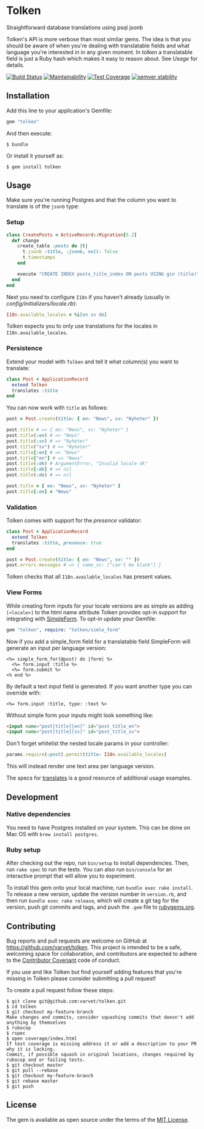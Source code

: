 # Tolken
Straightforward database translations using psql jsonb

Tolken's API is more verbose than most similar gems. The idea is that you should be aware of when you're dealing with translatable fields and what language you're interested in in any given moment. In tolken a translatable field is just a Ruby hash which makes it easy to reason about. See *Usage* for details.

[![Build Status](https://travis-ci.org/varvet/tolken.svg?branch=master)](https://travis-ci.org/varvet/tolken)
[![Maintainability](https://api.codeclimate.com/v1/badges/72c772179a8baa586f7f/maintainability)](https://codeclimate.com/github/varvet/tolken/maintainability)
[![Test Coverage](https://api.codeclimate.com/v1/badges/72c772179a8baa586f7f/test_coverage)](https://codeclimate.com/github/varvet/tolken/test_coverage)
[![semver stability](https://api.dependabot.com/badges/compatibility_score?dependency-name=tolken&package-manager=bundler&version-scheme=semver)](https://dependabot.com/compatibility-score.html?dependency-name=tolken&package-manager=bundler&version-scheme=semver)

## Installation
Add this line to your application's Gemfile:

```ruby
gem "tolken"
```

And then execute:

    $ bundle

Or install it yourself as:

    $ gem install tolken

## Usage
Make sure you're running Postgres and that the column you want to translate is of the `jsonb` type:

### Setup
```rb
class CreatePosts < ActiveRecord::Migration[5.2]
  def change
    create_table :posts do |t|
      t.jsonb :title, :jsonb, null: false
      t.timestamps
    end

    execute "CREATE INDEX posts_title_index ON posts USING gin (title)"
  end
end
```

Next you need to configure `I18n` if you haven't already (usually in *config/initializers/locale.rb*):

```rb
I18n.available_locales = %i[en sv de]
```

Tolken expects you to only use translations for the locales in `I18n.available_locales`.

### Persistence
Extend your model with `Tolken` and tell it what column(s) you want to translate:

```rb
class Post < ApplicationRecord
  extend Tolken
  translates :title
end
```

You can now work with `title` as follows:

```rb
post = Post.create(title: { en: "News", sv: "Nyheter" })

post.title # => { en: "News", sv: "Nyheter" }
post.title(:en) # => "News"
post.title(:sv) # => "Nyheter"
post.title("sv") # => "Nyheter"
post.title[:en] # => "News"
post.title["en"] # => "News"
post.title(:dk) # ArgumentError, "Invalid locale dk"
post.title[:dk] # => nil
post.title(:de) # => nil

post.title = { en: "News", sv: "Nyheter" }
post.title[:en] = "News"
```

### Validation
Tolken comes with support for the *presence* validator:

```rb
class Post < ApplicationRecord
  extend Tolken
  translates :title, presence: true
end

post = Post.create(title: { en: "News", sv: "" })
post.errors.messages # => { name_sv: ["can't be blank"] }
```

Tolken checks that all `I18n.available_locales` has present values.

### View Forms
While creating form inputs for your locale versions are as simple as adding `[<locale>]` to the html name attribute Tolken provides opt-in support for integrating with [SimpleForm](https://github.com/plataformatec/simple_form). To opt-in update your Gemfile:

```ruby
gem "tolken", require: "tolken/simle_form"
```

Now if you add a simple_form field for a translatable field SimpleForm will generate an input per language version:

```erb
<%= simple_form_for(@post) do |form| %>
  <%= form.input :title %>
  <%= form.submit %>
<% end %>
```

By default a text input field is generated. If you want another type you can override with:

```erb
<%= form.input :title, type: :text %>
```

Without simple form your inputs might look something like:

```html
<input name="post[title][en]" id="post_title_en">
<input name="post[title][sv]" id="post_title_sv">
```

Don't forget whitelist the nested locale params in your controller:

```rb
params.require(:post).permit(title: I18n.available_locales)
```

This will instead render one text area per language version.

The specs for [translates](spec/tolken/translates_spec.rb) is a good resource of additional usage examples.

## Development

### Native dependencies
You need to have Postgres installed on your system. This can be done on Mac OS with `brew install postgres`.

### Ruby setup
After checking out the repo, run `bin/setup` to install dependencies. Then, run `rake spec` to run the tests. You can also run `bin/console` for an interactive prompt that will allow you to experiment.

To install this gem onto your local machine, run `bundle exec rake install`. To release a new version, update the version number in `version.rb`, and then run `bundle exec rake release`, which will create a git tag for the version, push git commits and tags, and push the `.gem` file to [rubygems.org](https://rubygems.org).

## Contributing
Bug reports and pull requests are welcome on GitHub at https://github.com/varvet/tolken. This project is intended to be a safe, welcoming space for collaboration, and contributors are expected to adhere to the [Contributor Covenant](http://contributor-covenant.org) code of conduct.

If you use and like Tolken but find yourself adding features that you're missing in Tolken please consider submitting a pull request!

To create a pull request follow these steps:

    $ git clone git@github.com:varvet/tolken.git
    $ cd tolken
    $ git checkout my-feature-branch
    Make changes and commits, consider squashing commits that doesn't add anything by themselves
    $ rubocop
    $ rspec
    $ open coverage/index.html
    If test coverage is missing address it or add a description to your PR why it is lacking.
    Commit, if possible squash in original locations, changes required by rubocop and or failing tests.
    $ git checkout master
    $ git pull --rebase
    $ git checkout my-feature-branch
    $ git rebase master
    $ git push

## License
The gem is available as open source under the terms of the [MIT License](https://opensource.org/licenses/MIT).
